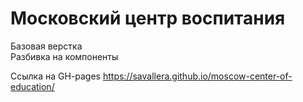 # Московский центр воспитания

Базовая верстка <br/>
Разбивка на компоненты

Ссылка на GH-pages https://savallera.github.io/moscow-center-of-education/
